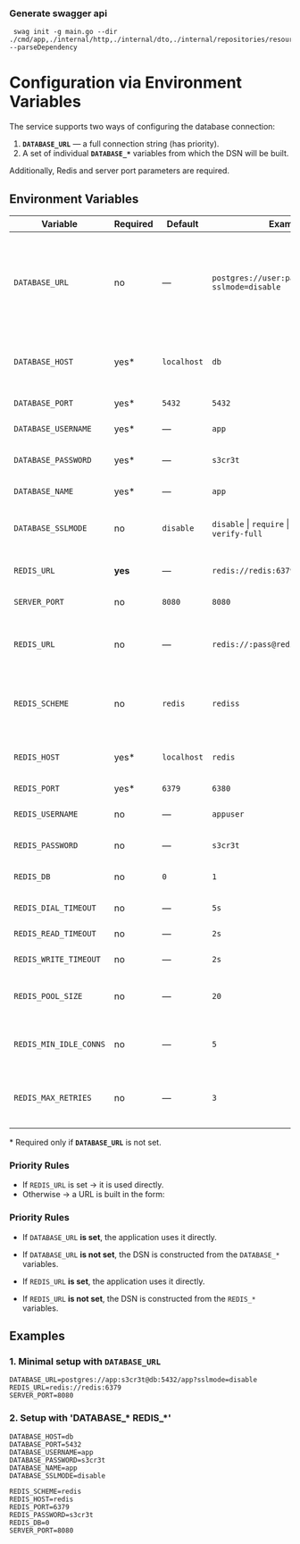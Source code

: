 ### Generate swagger api
```shell
 swag init -g main.go --dir ./cmd/app,./internal/http,./internal/dto,./internal/repositories/resources --parseDependency
```

# Configuration via Environment Variables

The service supports two ways of configuring the database connection:

1. **`DATABASE_URL`** — a full connection string (has priority).
2. A set of individual **`DATABASE_*`** variables from which the DSN will be built.

Additionally, Redis and server port parameters are required.

## Environment Variables

| Variable | Required | Default | Example | Description |
|----------|----------|---------|---------|-------------|
| `DATABASE_URL` | no | — | `postgres://user:pass@db:5432/app?sslmode=disable` | PostgreSQL connection string in libpq format. If provided, it overrides all `DATABASE_*` variables. |
| `DATABASE_HOST` | yes* | `localhost` | `db` | PostgreSQL host. Used only if `DATABASE_URL` is not set. |
| `DATABASE_PORT` | yes* | `5432` | `5432` | PostgreSQL port. |
| `DATABASE_USERNAME` | yes* | — | `app` | Database user. |
| `DATABASE_PASSWORD` | yes* | — | `s3cr3t` | Database user password. |
| `DATABASE_NAME` | yes* | — | `app` | Database name. |
| `DATABASE_SSLMODE` | no | `disable` | `disable` \| `require` \| `verify-ca` \| `verify-full` | SSL mode for the PostgreSQL connection. |
| `REDIS_URL` | **yes** | — | `redis://redis:6379/0` | Redis connection URL. |
| `SERVER_PORT` | no | `8080` | `8080` | HTTP server port. |
| `REDIS_URL`           | no       | —           | `redis://:pass@redis:6379/0`     | Full Redis connection URL. Has priority if provided. |
| `REDIS_SCHEME`        | no       | `redis`     | `rediss`                         | Connection scheme: `redis` (TCP) or `rediss` (TLS). |
| `REDIS_HOST`          | yes*     | `localhost` | `redis`                          | Redis host. Used if `REDIS_URL` is not set. |
| `REDIS_PORT`          | yes*     | `6379`      | `6380`                           | Redis port. |
| `REDIS_USERNAME`      | no       | —           | `appuser`                        | ACL username (Redis ≥ 6). |
| `REDIS_PASSWORD`      | no       | —           | `s3cr3t`                         | Redis password. |
| `REDIS_DB`            | no       | `0`         | `1`                              | Redis database index. |
| `REDIS_DIAL_TIMEOUT`  | no       | —           | `5s`                             | Dial timeout (e.g. `5s`, `1m`). |
| `REDIS_READ_TIMEOUT`  | no       | —           | `2s`                             | Read timeout. |
| `REDIS_WRITE_TIMEOUT` | no       | —           | `2s`                             | Write timeout. |
| `REDIS_POOL_SIZE`     | no       | —           | `20`                             | Maximum number of connections in the pool. |
| `REDIS_MIN_IDLE_CONNS`| no       | —           | `5`                              | Minimum number of idle connections. |
| `REDIS_MAX_RETRIES`   | no       | —           | `3`                              | Maximum number of retries before giving up. |

\* Required only if **`DATABASE_URL`** is not set.

### Priority Rules
- If `REDIS_URL` is set → it is used directly.
- Otherwise → a URL is built in the form:

### Priority Rules
- If `DATABASE_URL` **is set**, the application uses it directly.
- If `DATABASE_URL` **is not set**, the DSN is constructed from the `DATABASE_*` variables.

- If `REDIS_URL` **is set**, the application uses it directly.
- If `REDIS_URL` **is not set**, the DSN is constructed from the `REDIS_*` variables.

## Examples

### 1. Minimal setup with `DATABASE_URL`
```env
DATABASE_URL=postgres://app:s3cr3t@db:5432/app?sslmode=disable
REDIS_URL=redis://redis:6379
SERVER_PORT=8080
```
### 2. Setup with 'DATABASE_* REDIS_*'
```env
DATABASE_HOST=db
DATABASE_PORT=5432
DATABASE_USERNAME=app
DATABASE_PASSWORD=s3cr3t
DATABASE_NAME=app
DATABASE_SSLMODE=disable

REDIS_SCHEME=redis
REDIS_HOST=redis
REDIS_PORT=6379
REDIS_PASSWORD=s3cr3t
REDIS_DB=0
SERVER_PORT=8080
```